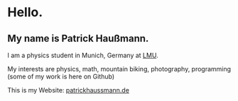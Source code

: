 # Hello.
## My name is Patrick Haußmann.

I am a physics student in Munich, Germany at [LMU](https://www.en.uni-muenchen.de/).

My interests are physics, math, mountain biking, photography, programming (some of my work is here on Github)

This is my Website: [patrickhaussmann.de](https://patrickhaussmann.de/)
